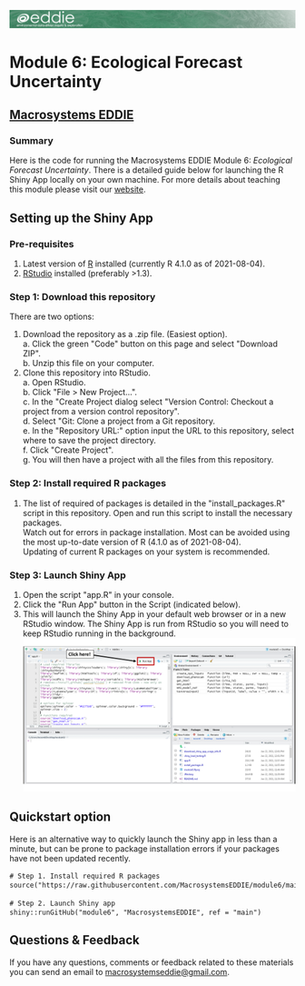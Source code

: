 ![](www/project-eddie-banner-2020_green.png)<!-- -->
# Module 6: Ecological Forecast Uncertainty
## [Macrosystems EDDIE](https://serc.carleton.edu/eddie/macrosystems/index.html)
### Summary
Here is the code for running the Macrosystems EDDIE Module 6: _Ecological Forecast Uncertainty_. There is a detailed guide below for launching the R Shiny App locally on your own machine. For more details about teaching this module please visit our [website](http://module6.macrosystemseddie.org/).

##  Setting up the Shiny App
### Pre-requisites
1. Latest version of [R](https://cran.r-project.org/) installed (currently R 4.1.0 as of 2021-08-04).  
2. [RStudio](https://rstudio.com/products/rstudio/download/) installed (preferably >1.3).  

### Step 1: Download this repository
There are two options:  
1. Download the repository as a .zip file. (Easiest option).  
    a.  Click the green "Code" button on this page and select "Download ZIP".  
    b.  Unzip this file on your computer.  
2. Clone this repository into RStudio.  
		a.  Open RStudio.  
		b.  Click "File > New Project...".  
		c.  In the "Create Project dialog select "Version Control: Checkout a project from a version control repository".  
		d. Select "Git: Clone a project from a Git repository.  
		e. In the "Repository URL:" option input the URL to this repository, select where to save the project directory.  
		f. Click "Create Project".  
		g. You will then have a project with all the files from this repository.  
		
### Step 2: Install required R packages
1. The list of required of packages is detailed in the "install_packages.R" script in this repository. Open and run this script to install the necessary packages.  
  Watch out for errors in package installation. Most can be avoided using the most up-to-date version of R (4.1.0 as of 2021-08-04).  
  Updating of current R packages on your system is recommended.

### Step 3: Launch Shiny App
1. Open the script "app.R" in your console.  
2. Click the "Run App" button in the Script (indicated below).  
3. This will launch the Shiny App in your default web browser or in a new RStudio window. The Shiny App is run from RStudio so you will need to keep RStudio running in the background.  
![](www/launch_app.png)<!-- -->	

## Quickstart option
Here is an alternative way to quickly launch the Shiny app in less than a minute, but can be prone to package installation errors if your packages have not been updated recently.
```
# Step 1. Install required R packages
source("https://raw.githubusercontent.com/MacrosystemsEDDIE/module6/main/install_packages.R")

# Step 2. Launch Shiny app
shiny::runGitHub("module6", "MacrosystemsEDDIE", ref = "main")
```

## Questions & Feedback
If you have any questions, comments or feedback related to these materials you can send an email to [macrosystemseddie@gmail.com]().
 

